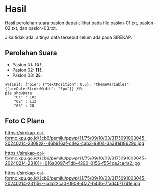 # Hasil

Hasil perolehan suara paslon dapat dilihat pada file paslon-01.txt, paslon-02.txt, dan paslon-03.txt.

Jika tidak ada, artinya data tersebut belum ada pada SIREKAP.

## Perolehan Suara

 * Paslon 01: **102**.
 * Paslon 02: **113**.
 * Paslon 03: **28**.

```mermaid
%%{init: {"pie": {"textPosition": 0.5}, "themeVariables": {"pieOuterStrokeWidth": "5px"}} }%%
pie showData
    "01" : 102
    "02" : 113
    "03" : 28
```
## Foto C Plano

https://sirekap-obj-formc.kpu.go.id/3cb6/pemilu/ppwp/31/75/09/10/03/3175091003045-20240214-230802--46b916af-c4e3-4ab3-9804-3a381d18629d.jpg

https://sirekap-obj-formc.kpu.go.id/3cb6/pemilu/ppwp/31/75/09/10/03/3175091003045-20240214-231011--016a0097-f1db-4290-8156-f554de2ce4a2.jpg

https://sirekap-obj-formc.kpu.go.id/3cb6/pemilu/ppwp/31/75/09/10/03/3175091003045-20240214-231156--cda22ca0-0908-4fa7-b43b-7fad4b71741e.jpg
